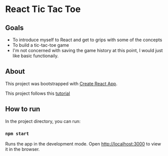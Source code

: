 
# React Tic Tac Toe

Goals
-----

* To introduce myself to React and get to grips with some of the concepts
* To build a tic-tac-toe game
* I'm not concerned with saving the game history at this point, I would just like basic functionaily. 


About
----

This project was bootstrapped with [Create React App](https://github.com/facebook/create-react-app).

This project follows this [tutorial](https://reactjs.org/tutorial/tutorial.html)

How to run
----

In the project directory, you can run:

### `npm start`

Runs the app in the development mode.
Open [http://localhost:3000](http://localhost:3000) to view it in the browser.


